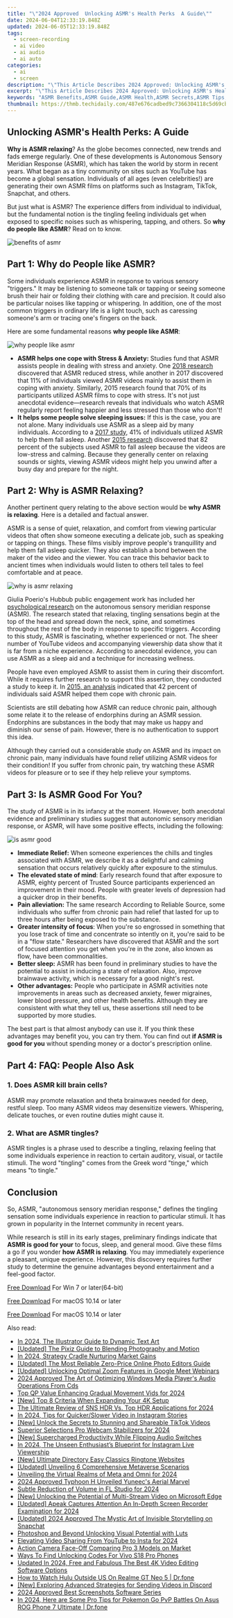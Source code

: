 ```yaml
---
title: "\"2024 Approved  Unlocking ASMR's Health Perks  A Guide\""
date: 2024-06-04T12:33:19.848Z
updated: 2024-06-05T12:33:19.848Z
tags: 
  - screen-recording
  - ai video
  - ai audio
  - ai auto
categories: 
  - ai
  - screen
description: "\"This Article Describes 2024 Approved: Unlocking ASMR's Health Perks: A Guide\""
excerpt: "\"This Article Describes 2024 Approved: Unlocking ASMR's Health Perks: A Guide\""
keywords: "ASMR Benefits,ASMR Guide,ASMR Health,ASMR Secrets,ASMR Tips,ASMR Growth,ASMR Wellness"
thumbnail: https://thmb.techidaily.com/487e676cadbed9c7366304118c5d69cbccc78efab49f48ed06a998718358fad4.jpg
---
```


## Unlocking ASMR's Health Perks: A Guide

**Why is ASMR relaxing**? As the globe becomes connected, new trends and fads emerge regularly. One of these developments is Autonomous Sensory Meridian Response (ASMR), which has taken the world by storm in recent years. What began as a tiny community on sites such as YouTube has become a global sensation. Individuals of all ages (even celebrities!) are generating their own ASMR films on platforms such as Instagram, TikTok, Snapchat, and others.

But just what is ASMR? The experience differs from individual to individual, but the fundamental notion is the tingling feeling individuals get when exposed to specific noises such as whispering, tapping, and others. So **why do people like ASMR**? Read on to know.

![benefits of asmr](https://images.wondershare.com/filmora/article-images/2022/11/benefit-of-asmr-1.png)

## Part 1: Why do People like ASMR?

Some individuals experience ASMR in response to various sensory "triggers." It may be listening to someone talk or tapping or seeing someone brush their hair or folding their clothing with care and precision. It could also be particular noises like tapping or whispering. In addition, one of the most common triggers in ordinary life is a light touch, such as caressing someone's arm or tracing one's fingers on the back.

Here are some fundamental reasons **why people like ASMR**:

![why people like asmr](https://images.wondershare.com/filmora/article-images/2022/11/benefit-of-asmr-2.png)

* **ASMR helps one cope with Stress & Anxiety:** Studies fund that ASMR assists people in dealing with stress and anxiety. One [2018 research](https://asmruniversity.com/2018/06/26/asmr-research-survey-affect-physiology/) discovered that ASMR reduced stress, while another in 2017 discovered that 11% of individuals viewed ASMR videos mainly to assist them in coping with anxiety. Similarly, 2015 research found that 70% of its participants utilized ASMR films to cope with stress. It's not just anecdotal evidence—research reveals that individuals who watch ASMR regularly report feeling happier and less stressed than those who don't!
* **It helps some people solve sleeping issues:** If this is the case, you are not alone. Many individuals use ASMR as a sleep aid by many individuals. According to a [2017 study](https://asmruniversity.com/2017/11/09/asmr-research-survey-personality-empathy-triggers/), 41% of individuals utilized ASMR to help them fall asleep. Another [2015 research](https://asmruniversity.com/2015/04/04/peerj-peer-reviewed-research-asmr/) discovered that 82 percent of the subjects used ASMR to fall asleep because the videos are low-stress and calming. Because they generally center on relaxing sounds or sights, viewing ASMR videos might help you unwind after a busy day and prepare for the night.

## Part 2: Why is ASMR Relaxing?

Another pertinent query relating to the above section would be **why ASMR is relaxing**. Here is a detailed and factual answer.

ASMR is a sense of quiet, relaxation, and comfort from viewing particular videos that often show someone executing a delicate job, such as speaking or tapping on things. These films visibly improve people's tranquillity and help them fall asleep quicker. They also establish a bond between the maker of the video and the viewer. You can trace this behavior back to ancient times when individuals would listen to others tell tales to feel comfortable and at peace.

![why is asmr relaxing](https://images.wondershare.com/filmora/article-images/2022/11/benefits-of-asmr-3.jpg)

Giulia Poerio's Hubbub public engagement work has included her [psychological research](https://library.oapen.org/bitstream/handle/20.500.12657/28427/Bookshelf%5FNBK453230.pdf?sequence=1#page=123) on the autonomous sensory meridian response (ASMR). The research stated that relaxing, tingling sensations begin at the top of the head and spread down the neck, spine, and sometimes throughout the rest of the body in response to specific triggers. According to this study, ASMR is fascinating, whether experienced or not. The sheer number of YouTube videos and accompanying viewership data show that it is far from a niche experience. According to anecdotal evidence, you can use ASMR as a sleep aid and a technique for increasing wellness.

People have even employed ASMR to assist them in curing their discomfort. While it requires further research to support this assertion, they conducted a study to keep it. In [2015, an analysis](https://asmruniversity.com/2015/04/04/peerj-peer-reviewed-research-asmr/) indicated that 42 percent of individuals said ASMR helped them cope with chronic pain.

Scientists are still debating how ASMR can reduce chronic pain, although some relate it to the release of endorphins during an ASMR session. Endorphins are substances in the body that may make us happy and diminish our sense of pain. However, there is no authentication to support this idea.

Although they carried out a considerable study on ASMR and its impact on chronic pain, many individuals have found relief utilizing ASMR videos for their condition! If you suffer from chronic pain, try watching these ASMR videos for pleasure or to see if they help relieve your symptoms.

## Part 3: Is ASMR Good For You?

The study of ASMR is in its infancy at the moment. However, both anecdotal evidence and preliminary studies suggest that autonomic sensory meridian response, or ASMR, will have some positive effects, including the following:

![is asmr good](https://images.wondershare.com/filmora/article-images/2022/11/benefits-of-asmr-4.jpg)

* **Immediate Relief:** When someone experiences the chills and tingles associated with ASMR, we describe it as a delightful and calming sensation that occurs relatively quickly after exposure to the stimulus.
* **The elevated state of mind**: Early research found that after exposure to ASMR, eighty percent of Trusted Source participants experienced an improvement in their mood. People with greater levels of depression had a quicker drop in their benefits.
* **Pain alleviation:** The same research According to Reliable Source, some individuals who suffer from chronic pain had relief that lasted for up to three hours after being exposed to the substance.
* **Greater intensity of focus**: When you're so engrossed in something that you lose track of time and concentrate so intently on it, you're said to be in a "flow state." Researchers have discovered that ASMR and the sort of focused attention you get when you're in the zone, also known as flow, have been commonalities.
* **Better sleep:** ASMR has been found in preliminary studies to have the potential to assist in inducing a state of relaxation. Also, improve brainwave activity, which is necessary for a good night's rest.
* **Other advantages:** People who participate in ASMR activities note improvements in areas such as decreased anxiety, fewer migraines, lower blood pressure, and other health benefits. Although they are consistent with what they tell us, these assertions still need to be supported by more studies.

The best part is that almost anybody can use it. If you think these advantages may benefit you, you can try them. You can find out **if ASMR is good for you** without spending money or a doctor's prescription online.

## Part 4: FAQ: People Also Ask

### 1\. Does ASMR kill brain cells?

ASMR may promote relaxation and theta brainwaves needed for deep, restful sleep. Too many ASMR videos may desensitize viewers. Whispering, delicate touches, or even routine duties might cause it.

### 2\. What are ASMR tingles?

ASMR tingles is a phrase used to describe a tingling, relaxing feeling that some individuals experience in reaction to certain auditory, visual, or tactile stimuli. The word "tingling" comes from the Greek word "tinge," which means "to tingle."

## Conclusion

So, ASMR, "autonomous sensory meridian response," defines the tingling sensation some individuals experience in reaction to particular stimuli. It has grown in popularity in the Internet community in recent years.

While research is still in its early stages, preliminary findings indicate that **ASMR is good for your** to focus, sleep, and general mood. Give these films a go if you wonder **how ASMR is relaxing**. You may immediately experience a pleasant, unique experience. However, this discovery requires further study to determine the genuine advantages beyond entertainment and a feel-good factor.

[Free Download](https://tools.techidaily.com/wondershare/filmora/download/) For Win 7 or later(64-bit)

[Free Download](https://tools.techidaily.com/wondershare/filmora/download/) For macOS 10.14 or later

[Free Download](https://tools.techidaily.com/wondershare/filmora/download/) For macOS 10.14 or later

<ins class="adsbygoogle"
     style="display:block"
     data-ad-format="autorelaxed"
     data-ad-client="ca-pub-7571918770474297"
     data-ad-slot="1223367746"></ins>

<ins class="adsbygoogle"
     style="display:block"
     data-ad-format="autorelaxed"
     data-ad-client="ca-pub-7571918770474297"
     data-ad-slot="1223367746"></ins>



<ins class="adsbygoogle"
     style="display:block"
     data-ad-client="ca-pub-7571918770474297"
     data-ad-slot="8358498916"
     data-ad-format="auto"
     data-full-width-responsive="true"></ins>


<span class="atpl-alsoreadstyle">Also read:</span>
<div><ul>
<li><a href="https://some-guidance.techidaily.com/in-2024-the-illustrator-guide-to-dynamic-text-art/"><u>In 2024, The Illustrator Guide to Dynamic Text Art</u></a></li>
<li><a href="https://some-guidance.techidaily.com/updated-the-pixiz-guide-to-blending-photography-and-motion/"><u>[Updated] The Pixiz Guide to Blending Photography and Motion</u></a></li>
<li><a href="https://some-guidance.techidaily.com/in-2024-strategy-cradle-nurturing-market-gains/"><u>In 2024, Strategy Cradle  Nurturing Market Gains</u></a></li>
<li><a href="https://some-guidance.techidaily.com/updated-the-most-reliable-zero-price-online-photo-editors-guide/"><u>[Updated] The Most Reliable Zero-Price Online Photo Editors Guide</u></a></li>
<li><a href="https://some-guidance.techidaily.com/updated-unlocking-optimal-zoom-features-in-google-meet-webinars/"><u>[Updated] Unlocking Optimal Zoom Features in Google Meet Webinars</u></a></li>
<li><a href="https://some-guidance.techidaily.com/2024-approved-the-art-of-optimizing-windows-media-players-audio-operations-from-cds/"><u>2024 Approved  The Art of Optimizing Windows Media Player's Audio Operations  From Cds</u></a></li>
<li><a href="https://some-guidance.techidaily.com/top-qp-value-enhancing-gradual-movement-vids-for-2024/"><u>Top QP Value Enhancing Gradual Movement Vids for 2024</u></a></li>
<li><a href="https://some-guidance.techidaily.com/new-top-8-criteria-when-expanding-your-4k-setup/"><u>[New] Top 8 Criteria When Expanding Your 4K Setup</u></a></li>
<li><a href="https://some-guidance.techidaily.com/the-ultimate-review-of-sns-hdr-vs-top-hdr-applications-for-2024/"><u>The Ultimate Review of SNS HDR Vs. Top HDR Applications for 2024</u></a></li>
<li><a href="https://some-guidance.techidaily.com/in-2024-tips-for-quickerslower-video-in-instagram-stories/"><u>In 2024, Tips for Quicker/Slower Video in Instagram Stories</u></a></li>
<li><a href="https://some-guidance.techidaily.com/new-unlock-the-secrets-to-stunning-and-shareable-tiktok-videos/"><u>[New] Unlock the Secrets to Stunning and Shareable TikTok Videos</u></a></li>
<li><a href="https://some-guidance.techidaily.com/superior-selections-pro-webcam-stabilizers-for-2024/"><u>Superior Selections  Pro Webcam Stabilizers for 2024</u></a></li>
<li><a href="https://some-guidance.techidaily.com/new-supercharged-productivity-while-flipping-audio-switches/"><u>[New] Supercharged Productivity While Flipping Audio Switches</u></a></li>
<li><a href="https://some-guidance.techidaily.com/in-2024-the-unseen-enthusiasts-blueprint-for-instagram-live-viewership/"><u>In 2024, The Unseen Enthusiast’s Blueprint for Instagram Live Viewership</u></a></li>
<li><a href="https://some-guidance.techidaily.com/new-ultimate-directory-easy-classics-ringtone-websites/"><u>[New] Ultimate Directory  Easy Classics Ringtone Websites</u></a></li>
<li><a href="https://some-guidance.techidaily.com/updated-unveiling-6-comprehensive-metaverse-scenarios/"><u>[Updated] Unveiling 6 Comprehensive Metaverse Scenarios</u></a></li>
<li><a href="https://some-guidance.techidaily.com/unveiling-the-virtual-realms-of-meta-and-omni-for-2024/"><u>Unveiling the Virtual Realms of Meta and Omni for 2024</u></a></li>
<li><a href="https://some-guidance.techidaily.com/2024-approved-typhoon-h-unveiled-yuneecs-aerial-marvel/"><u>2024 Approved  Typhoon H Unveiled  Yuneec's Aerial Marvel</u></a></li>
<li><a href="https://some-guidance.techidaily.com/subtle-reduction-of-volume-in-fl-studio-for-2024/"><u>Subtle Reduction of Volume in FL Studio for 2024</u></a></li>
<li><a href="https://some-guidance.techidaily.com/new-unlocking-the-potential-of-multi-stream-video-on-microsoft-edge/"><u>[New] Unlocking the Potential of Multi-Stream Video on Microsoft Edge</u></a></li>
<li><a href="https://digital-screen-recording.techidaily.com/updated-apeak-captures-attention-an-in-depth-screen-recorder-examination-for-2024/"><u>[Updated] Apeak Captures Attention  An In-Depth Screen Recorder Examination for 2024</u></a></li>
<li><a href="https://snapchat-videos.techidaily.com/updated-2024-approved-the-mystic-art-of-invisible-storytelling-on-snapchat/"><u>[Updated] 2024 Approved  The Mystic Art of Invisible Storytelling on Snapchat</u></a></li>
<li><a href="https://extra-lessons.techidaily.com/photoshop-and-beyond-unlocking-visual-potential-with-luts/"><u>Photoshop and Beyond  Unlocking Visual Potential with Luts</u></a></li>
<li><a href="https://youtube-clips.techidaily.com/elevating-video-sharing-from-youtube-to-insta-for-2024/"><u>Elevating Video Sharing  From YouTube to Insta for 2024</u></a></li>
<li><a href="https://extra-lessons.techidaily.com/action-camera-face-off-comparing-pro-3-models-on-market/"><u>Action Camera Face-Off  Comparing Pro 3 Models on Market</u></a></li>
<li><a href="https://sim-unlock.techidaily.com/ways-to-find-unlocking-codes-for-vivo-s18-pro-phones-by-drfone-android/"><u>Ways To Find Unlocking Codes For Vivo S18 Pro Phones</u></a></li>
<li><a href="https://ai-video-apps.techidaily.com/updated-in-2024-free-and-fabulous-the-best-4k-video-editing-software-options/"><u>Updated In 2024, Free and Fabulous The Best 4K Video Editing Software Options</u></a></li>
<li><a href="https://fake-location.techidaily.com/how-to-watch-hulu-outside-us-on-realme-gt-neo-5-drfone-by-drfone-virtual-android/"><u>How to Watch Hulu Outside US On Realme GT Neo 5 | Dr.fone</u></a></li>
<li><a href="https://discord-videos.techidaily.com/new-exploring-advanced-strategies-for-sending-videos-in-discord/"><u>[New] Exploring Advanced Strategies for Sending Videos in Discord</u></a></li>
<li><a href="https://video-capture.techidaily.com/2024-approved-best-screenshots-software-series/"><u>2024 Approved  Best Screenshots Software Series</u></a></li>
<li><a href="https://android-pokemon-go.techidaily.com/in-2024-here-are-some-pro-tips-for-pokemon-go-pvp-battles-on-asus-rog-phone-7-ultimate-drfone-by-drfone-virtual-android/"><u>In 2024, Here are Some Pro Tips for Pokemon Go PvP Battles On Asus ROG Phone 7 Ultimate | Dr.fone</u></a></li>
</ul></div>
